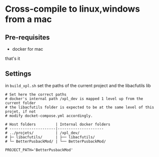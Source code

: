 # Cross-compile to linux,windows from a mac

## Pre-requisites

- docker for mac 

that's it 

## Settings
in ```build_xpl.sh``` set the paths of the current project and the libacfutils lib


```
# Set here the correct paths
# docker's internal path /xpl_dev is mapped 1 level up from the current folder
# the libacfutils folder is expected to be at the same level of this projet, if not
# modify docket-compose.yml accordingly. 

# Host folders         | Internal docker folders
# ---------------------|---------------------
# ../projets/          | /xpl_dev/
# ├─ libacfutils/      | ├── libacfutils/
# └─ BetterPusbackMod/ | └── BetterPusbackMod/

PROJECT_PATH='BetterPusbackMod'
```

